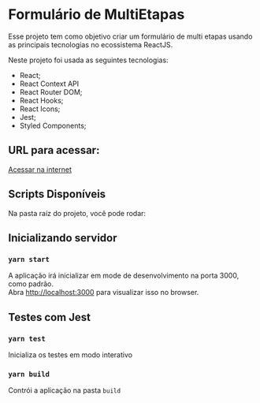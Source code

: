 # Formulário de MultiEtapas

Esse projeto tem como objetivo criar um formulário de multi etapas usando as principais tecnologias no ecossistema ReactJS.

Neste projeto foi usada as seguintes tecnologias:

- React;
- React Context API
- React Router DOM;
- React Hooks;
- React Icons;
- Jest;
- Styled Components;

## URL para acessar:

[Acessar na internet](https://tech3-multistep-form.netlify.app)

## Scripts Disponíveis

Na pasta raíz do projeto, você pode rodar:

## Inicializando servidor

### `yarn start`

A aplicação irá inicializar em mode de desenvolvimento na porta 3000, como padrão.\
Abra [http://localhost:3000](http://localhost:3000) para visualizar isso no browser.

## Testes com Jest

### `yarn test`

Inicializa os testes em modo interativo

### `yarn build`

Contrói a aplicação na pasta `build`
